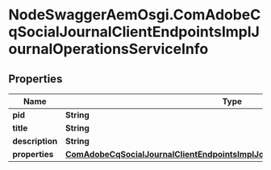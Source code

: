 # NodeSwaggerAemOsgi.ComAdobeCqSocialJournalClientEndpointsImplJournalOperationsServiceInfo

## Properties

Name | Type | Description | Notes
------------ | ------------- | ------------- | -------------
**pid** | **String** |  | [optional] 
**title** | **String** |  | [optional] 
**description** | **String** |  | [optional] 
**properties** | [**ComAdobeCqSocialJournalClientEndpointsImplJournalOperationsServiceProperties**](ComAdobeCqSocialJournalClientEndpointsImplJournalOperationsServiceProperties.md) |  | [optional] 


